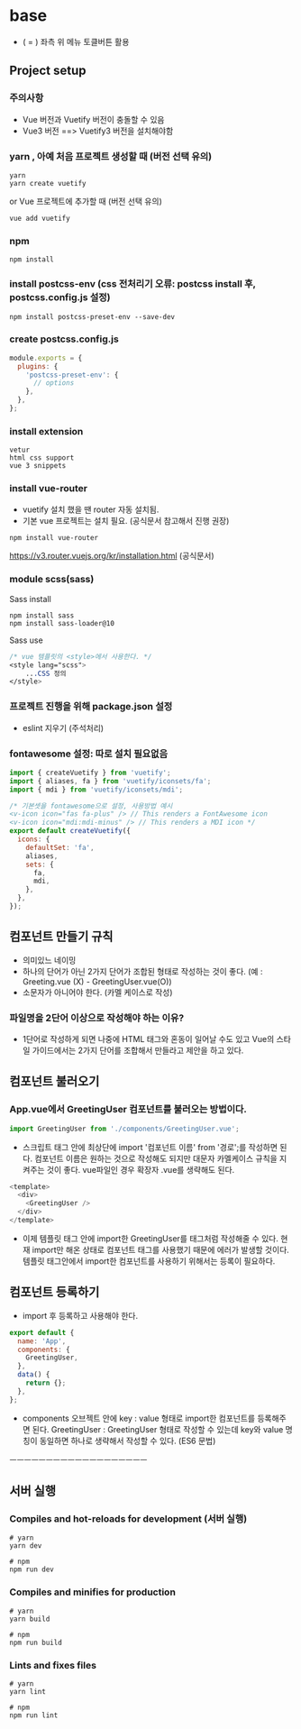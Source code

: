 # base
- ( = ) 좌측 위 메뉴 토클버튼 활용

## Project setup

### 주의사항

- Vue 버전과 Vuetify 버전이 충돌할 수 있음
- Vue3 버전 ==> Vuetify3 버전을 설치해야함 

### yarn , 아예 처음 프로젝트 생성할 때 (버전 선택 유의)
```
yarn
yarn create vuetify
```
or Vue 프로젝트에 추가할 때 (버전 선택 유의)
```
vue add vuetify
```

### npm
```
npm install
```

### install postcss-env (css 전처리기 오류: postcss install 후, postcss.config.js 설정)
```
npm install postcss-preset-env --save-dev
```

### create postcss.config.js
```javascript
module.exports = {
  plugins: {
    'postcss-preset-env': {
      // options
    },
  },
};

```

### install extension
```
vetur
html css support
vue 3 snippets
```

### install vue-router
- vuetify 설치 했을 땐 router 자동 설치됨.
- 기본 vue 프로젝트는 설치 필요. (공식문서 참고해서 진행 권장)
```
npm install vue-router
```
https://v3.router.vuejs.org/kr/installation.html (공식문서)

### module scss(sass)

Sass install
```
npm install sass
npm install sass-loader@10
```

Sass use
```scss
/* vue 템플릿의 <style>에서 사용한다. */
<style lang="scss">
	...CSS 정의
</style>
```

### 프로젝트 진행을 위해 package.json 설정

- eslint 지우기 (주석처리)

### fontawesome 설정: 따로 설치 필요없음
```javascript
import { createVuetify } from 'vuetify';
import { aliases, fa } from 'vuetify/iconsets/fa';
import { mdi } from 'vuetify/iconsets/mdi';

/* 기본셋을 fontawesome으로 설정, 사용방법 예시
<v-icon icon="fas fa-plus" /> // This renders a FontAwesome icon
<v-icon icon="mdi:mdi-minus" /> // This renders a MDI icon */
export default createVuetify({
  icons: {
    defaultSet: 'fa',
    aliases,
    sets: {
      fa,
      mdi,
    },
  },
});
```

## 컴포넌트 만들기 규칙
- 의미있느 네이밍
- 하나의 단어가 아닌 2가지 단어가 조합된 형태로 작성하는 것이 좋다.
  (예 : Greeting.vue (X) - GreetingUser.vue(O))
- 소문자가 아니어야 한다. (카멜 케이스로 작성)

### 파일명을 2단어 이상으로 작성해야 하는 이유?
- 1단어로 작성하게 되면 나중에 HTML 태그와 혼동이 일어날 수도 있고 Vue의 스타일 가이드에서는 2가지 단어를 조합해서 만들라고 제안을 하고 있다.

## 컴포넌트 불러오기

### App.vue에서 GreetingUser 컴포넌트를 불러오는 방법이다.
```vue.js
import GreetingUser from './components/GreetingUser.vue';
```
- 스크립트 태그 안에 최상단에 import '컴포넌트 이름' from '경로';를 작성하면 된다.
컴포넌트 이름은 원하는 것으로 작성해도 되지만 대문자 카멜케이스 규칙을 지켜주는 것이 좋다.
vue파일인 경우 확장자 .vue를 생략해도 된다.
```vue.js
<template>
  <div>
    <GreetingUser />
  </div>
</template>
```
- 이제 템플릿 태그 안에 import한 GreetingUser를 태그처럼 작성해줄 수 있다. 현재 import만 해온 상태로 컴포넌트 태그를 사용했기 때문에 에러가 발생할 것이다. 템플릿 태그안에서 import한 컴포넌트를 사용하기 위해서는 등록이 필요하다.

## 컴포넌트 등록하기
- import 후 등록하고 사용해야 한다.
```vue.js
export default {
  name: 'App',
  components: {
    GreetingUser,
  },
  data() {
    return {};
  },
};
```
- components 오브젝트 안에 key : value 형태로 import한 컴포넌트를 등록해주면 된다.
GreetingUser : GreetingUser 형태로 작성할 수 있는데 key와 value 명칭이 동일하면 하나로 생략해서 작성할 수 있다. (ES6 문법)


ㅡㅡㅡㅡㅡㅡㅡㅡㅡㅡㅡㅡㅡㅡㅡㅡㅡㅡㅡ
## 서버 실행

### Compiles and hot-reloads for development (서버 실행)

```
# yarn
yarn dev

# npm
npm run dev

```

### Compiles and minifies for production

```
# yarn
yarn build

# npm
npm run build

```

### Lints and fixes files

```
# yarn
yarn lint

# npm
npm run lint

```


